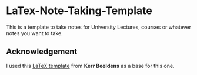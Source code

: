 # LaTex-Note-Taking-Template

This is a template to take notes for University Lectures, courses or whatever
notes you want to take.

## Acknowledgement

I used this [LaTeX template](https://www.overleaf.com/latex/templates/report-template-v1-dot-0/xvtpxwgvmwyr) from **Kerr Beeldens** as a base for this one.
